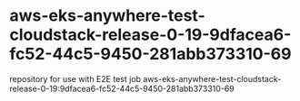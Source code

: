 # aws-eks-anywhere-test-cloudstack-release-0-19-9dfacea6-fc52-44c5-9450-281abb373310-69
repository for use with E2E test job aws-eks-anywhere-test-cloudstack-release-0-19:9dfacea6-fc52-44c5-9450-281abb373310-69
